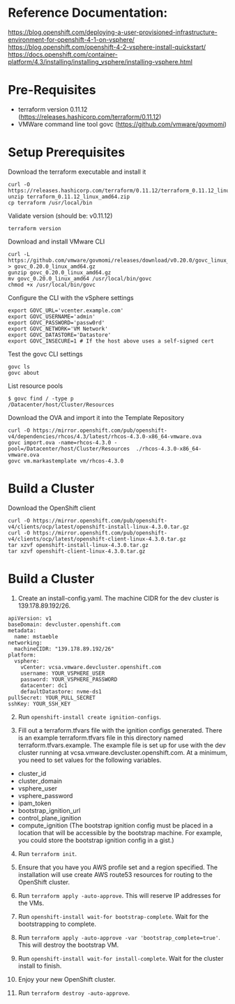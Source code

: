 # Reference Documentation:
https://blog.openshift.com/deploying-a-user-provisioned-infrastructure-environment-for-openshift-4-1-on-vsphere/
https://blog.openshift.com/openshift-4-2-vsphere-install-quickstart/
https://docs.openshift.com/container-platform/4.3/installing/installing_vsphere/installing-vsphere.html

# Pre-Requisites

* terraform version 0.11.12 (https://releases.hashicorp.com/terraform/0.11.12)
* VMWare command line tool govc (https://github.com/vmware/govmomi)

# Setup Prerequisites
Download the terraform executable and install it
```
curl -O https://releases.hashicorp.com/terraform/0.11.12/terraform_0.11.12_linux_amd64.zip
unzip terraform_0.11.12_linux_amd64.zip
cp terraform /usr/local/bin
```

Validate version (should be: v0.11.12)
```
terraform version
```

Download and install VMware CLI
```
curl -L https://github.com/vmware/govmomi/releases/download/v0.20.0/govc_linux_amd64.gz > govc_0.20.0_linux_amd64.gz
gunzip govc_0.20.0_linux_amd64.gz
mv govc_0.20.0_linux_amd64 /usr/local/bin/govc
chmod +x /usr/local/bin/govc
```

Configure the CLI with the vSphere settings
```
export GOVC_URL='vcenter.example.com'
export GOVC_USERNAME='admin'
export GOVC_PASSWORD='passw0rd'
export GOVC_NETWORK='VM Network'
export GOVC_DATASTORE='Datastore'
export GOVC_INSECURE=1 # If the host above uses a self-signed cert
```

Test the govc CLI settings
```
govc ls
govc about
```

List resource pools
```
$ govc find / -type p
/Datacenter/host/Cluster/Resources
```

Download the OVA and import it into the Template Repository
```
curl -O https://mirror.openshift.com/pub/openshift-v4/dependencies/rhcos/4.3/latest/rhcos-4.3.0-x86_64-vmware.ova
govc import.ova -name=rhcos-4.3.0 -pool=/Datacenter/host/Cluster/Resources  ./rhcos-4.3.0-x86_64-vmware.ova
govc vm.markastemplate vm/rhcos-4.3.0
```

# Build a Cluster
Download the OpenShift client
```
curl -O https://mirror.openshift.com/pub/openshift-v4/clients/ocp/latest/openshift-install-linux-4.3.0.tar.gz
curl -O https://mirror.openshift.com/pub/openshift-v4/clients/ocp/latest/openshift-client-linux-4.3.0.tar.gz
tar xzvf openshift-install-linux-4.3.0.tar.gz
tar xzvf openshift-client-linux-4.3.0.tar.gz
```


# Build a Cluster

1. Create an install-config.yaml.
The machine CIDR for the dev cluster is 139.178.89.192/26.

```
apiVersion: v1
baseDomain: devcluster.openshift.com
metadata:
  name: mstaeble
networking:
  machineCIDR: "139.178.89.192/26"
platform:
  vsphere:
    vCenter: vcsa.vmware.devcluster.openshift.com
    username: YOUR_VSPHERE_USER
    password: YOUR_VSPHERE_PASSWORD
    datacenter: dc1
    defaultDatastore: nvme-ds1
pullSecret: YOUR_PULL_SECRET
sshKey: YOUR_SSH_KEY
```

2. Run `openshift-install create ignition-configs`.

3. Fill out a terraform.tfvars file with the ignition configs generated.
There is an example terraform.tfvars file in this directory named terraform.tfvars.example. 
The example file is set up for use with the dev cluster running at vcsa.vmware.devcluster.openshift.com. 
At a minimum, you need to set values for the following variables.
* cluster_id
* cluster_domain
* vsphere_user
* vsphere_password
* ipam_token
* bootstrap_ignition_url
* control_plane_ignition
* compute_ignition
(The bootstrap ignition config must be placed in a location that will be accessible by the bootstrap machine. 
For example, you could store the bootstrap ignition config in a gist.)

4. Run `terraform init`.

5. Ensure that you have you AWS profile set and a region specified. 
The installation will use create AWS route53 resources for routing to the OpenShift cluster.

6. Run `terraform apply -auto-approve`.
This will reserve IP addresses for the VMs.

7. Run `openshift-install wait-for bootstrap-complete`. 
Wait for the bootstrapping to complete.

8. Run `terraform apply -auto-approve -var 'bootstrap_complete=true'`.
This will destroy the bootstrap VM.

9. Run `openshift-install wait-for install-complete`. 
Wait for the cluster install to finish.

10. Enjoy your new OpenShift cluster.

11. Run `terraform destroy -auto-approve`.

